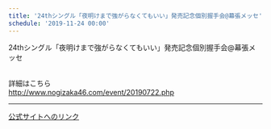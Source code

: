 ```yaml
---
title: '24thシングル「夜明けまで強がらなくてもいい」発売記念個別握手会@幕張メッセ'
schedule: '2019-11-24 00:00'
---
```


<div id="detailBody"> <p>  24thシングル「夜明けまで強がらなくてもいい」発売記念個別握手会@幕張メッセ </p> <p>  <br/>  詳細はこちら  <br/>  <a href="http://www.nogizaka46.com/event/20190722.php" target="_blank" title="http://www.nogizaka46.com/event/20190722.php">   http://www.nogizaka46.com/event/20190722.php  </a> </p></div>

---
[公式サイトへのリンク]('http://www.nogizaka46.com/schedule/2019/11/051863.php?member=mio-yakubo&category=&monthly=201911')
